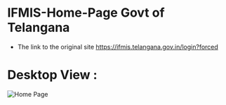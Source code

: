 # IFMIS-Home-Page Govt of Telangana

- The link to the original site 
         https://ifmis.telangana.gov.in/login?forced

# Desktop View :

![Home Page](https://github.com/RAMAKRISHNA1009/IFMIS-Home-Page/assets/95414437/c1b27721-5aaa-4fdd-8b1c-b27c5fb4dbe4)
